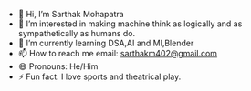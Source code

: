 - 👋 Hi, I’m Sarthak Mohapatra
- 👀 I’m interested in  making machine think as logically and as sympathetically as humans do.
- 🌱 I’m currently learning DSA,AI and Ml,Blender
- 📫 How to reach me email: sarthakm402@gmail.com
- 😄 Pronouns: He/Him
- ⚡ Fun fact: I love sports and theatrical play.

<!---
sarthakm402/sarthakm402 is a ✨ special ✨ repository because its `README.md` (this file) appears on your GitHub profile.
You can click the Preview link to take a look at your changes.
--->
